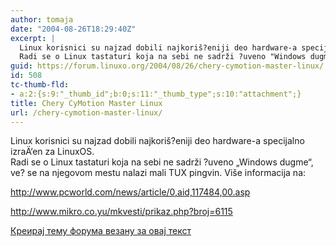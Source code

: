 ```yaml
---
author: tomaja
date: "2004-08-26T18:29:40Z"
excerpt: |
  Linux korisnici su najzad dobili najkoriš?eniji deo hardware-a specijalno izraÄ‘en za LinuxOS.
  Radi se o Linux tastaturi koja na sebi ne sadrži ?uveno "Windows dugme", ve? se na njegovom mestu nalazi mali TUX pingvin. Više informacija na:
guid: https://forum.linuxo.org/2004/08/26/chery-cymotion-master-linux/
id: 508
tc-thumb-fld:
- a:2:{s:9:"_thumb_id";b:0;s:11:"_thumb_type";s:10:"attachment";}
title: Chery CyMotion Master Linux
url: /chery-cymotion-master-linux/
---
```

Linux korisnici su najzad dobili najkoriš?eniji deo hardware-a specijalno izraÄ‘en za LinuxOS.  
Radi se o Linux tastaturi koja na sebi ne sadrži ?uveno &#8222;Windows dugme&#8220;, ve? se na njegovom mestu nalazi mali TUX pingvin. Više informacija na:  
<!--break-->

  
http://www.pcworld.com/news/article/0,aid,117484,00.asp

http://www.mikro.co.yu/mkvesti/prikaz.php?broj=6115

[Креирај тему форума везану за овај текст](https://linuxo.org/nova-tema-na-forumu/?se_pid=508)